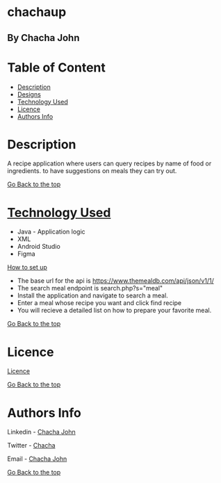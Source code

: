 # chachaup

## By Chacha John 

# Table of Content

+ [Description](#description)
+ [Designs](#designs)<!-- + [Screenshots](#screenshots) -->
+ [Technology Used](#technology-used)<!-- + [Set up Instructions](#setup) -->
+ [Licence](#licence)
+ [Authors Info](#authors-Info)

# Description
<p>A recipe application where users can query recipes by name of food or ingredients. to have suggestions on meals they can try out.</p>

[Go Back to the top](#chachaup)
<!-- 
# Designs
![Sign up page](/app/src/main/res/drawable-v24/SignUpPage.png "Create account page")
![Sign in page](/app/src/main/res/drawable-v24/LoginPage.png "Login page")
![Dashboard page](/app/src/main/res/drawable-v24/Dashboard.png "Dashboard") -->

<!-- # Screenshots
![Sign up page](/src/main/resources/public/images/luku.png "Landing page")
![Sign in page](/src/main/resources/public/images/luku2.png "Add sighting page")
![Dashboard page](/src/main/resources/public/images/luku2.png "Add sighting page") -->

# [Technology Used](#technology-used)
* Java - Application logic
* XML
* Android Studio
* Figma


[How to set up](#setup)
* The base url for the api is https://www.themealdb.com/api/json/v1/1/
* The search meal endpoint is search.php?s="meal"
* Install the application and navigate to search a meal.
* Enter a meal whose recipe you want and click find recipe
* You will recieve a detailed list on how to prepare your favorite meal.

<!--#### In PSQL:
* CREATE DATABASE rinews; 

* CREATE TABLE IF NOT EXISTS users (id SERIAL PRIMARY KEY, name VARCHAR, phone VARCHAR, address VARCHAR, email VARCHAR, position VARCHAR, role VARCHAR, departmentId int);

* CREATE TABLE IF NOT EXISTS departments(id SERIAL PRIMARY KEY, name VARCHAR, description VARCHAR);

* CREATE TABLE IF NOT EXISTS news(id SERIAL PRIMARY KEY, content VARCHAR, employeeid int, datecreated TIMESTAMP DEFAULT CURRENT_TIMESTAMP, published varchar, departmentid VARCHAR);

 -->
[Go Back to the top](#chachaup)

# Licence

[Licence](LICENSE)

[Go Back to the top](#chachaup)

# Authors Info

Linkedin - [Chacha John](https://www.linkedin.com/in/chachaup/)

Twitter - [Chacha](https://www.twitter.com/chachaups)

Email - [Chacha John](mailto:chachaupjohn@gmail.com)

[Go Back to the top](#chachaup)
